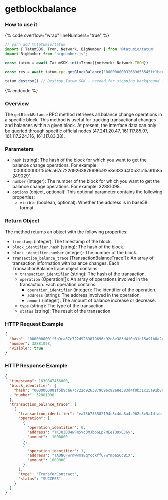# getblockbalance

### How to use it

{% code overflow="wrap" lineNumbers="true" %}
```typescript
// yarn add @@tatumio/tatum
import { TatumSDK, Tron, Network, BigNumber } from '@tatumio/tatum'
import BigNumber from "bignumber.js";

const tatum = await TatumSDK.init<Tron>({network: Network.TRON})

const res = await tatum.rpc.getBlockBalance('00000000032669d53545fc1becc4d0cc9287e6324fb3a9230103aa0922f84544', new BigNumber(52849109), { visible: true })

tatum.destroy() // Destroy Tatum SDK - needed for stopping background jobs
```
{% endcode %}

### Overview

The `getBlockBalance` RPC method retrieves all balance change operations in a specific block. This method is useful for tracking transactional changes and balances within a given block. At present, the interface data can only be queried through specific official nodes (47.241.20.47, 161.117.85.97, 161.117.224.116, 161.117.83.38).

### Parameters

* `hash` (string): The hash of the block for which you want to get the balance change operations. For example: '0000000001f5b9ca67c722d9263879696c92e8e383d4f0b31c15a91b8a249029'.
* `number` (integer): The number of the block for which you want to get the balance change operations. For example: 32881098.
* `options` (object, optional): This optional parameter contains the following properties:
  * `visible` (boolean, optional): Whether the address is in base58 format.

### Return Object

The method returns an object with the following properties:

* `timestamp` (integer): The timestamp of the block.
* `block_identifier.hash` (string): The hash of the block.
* `block_identifier.number` (integer): The number of the block.
* `transaction_balance_trace` (TransactionBalanceTrace\[]): An array of transaction information with balance changes. Each TransactionBalanceTrace object contains:
  * `transaction_identifier` (string): The hash of the transaction.
  * `operation` (Operation\[]): An array of operations involved in the transaction. Each operation contains:
    * `operation_identifier` (integer): The identifier of the operation.
    * `address` (string): The address involved in the operation.
    * `amount` (integer): The amount of balance increase or decrease.
  * `type` (string): The type of the transaction.
  * `status` (string): The result of the transaction.

### HTTP Request Example

```json
{
  "hash": "0000000001f5b9ca67c722d9263879696c92e8e383d4f0b31c15a91b8a249029",
  "number": 32881098,
  "visible": true
}
```

### HTTP Response Example

```json
{
  "timestamp": 1630847456000,
  "block_identifier": {
    "hash": "0000000001f5b9ca67c722d9263879696c92e8e383d4f0b31c15a91b8a249029",
    "number": 32881098
  },
  "transaction_balance_trace": [
    {
      "transaction_identifier": "ea75b733582194c3c4da8a4c962c5c5a1dfabf525e8db300678b4d18b3adc7fa",
      "operation": [
        {
          "operation_identifier": 0,
          "address": "TKJUZBU4wFm5Vc3MJboGLp7MEeYQ9xEJGy",
          "amount": -1000000
        },
        {
          "operation_identifier": 1,
          "address": "TAUN6FwrnwwmaEqYcckffC7wYmbaS6cBiX",
          "amount": 1000000
        }
      ],
      "type": "TransferContract",
      "status": "SUCCESS"
    }
  ]
}
```
